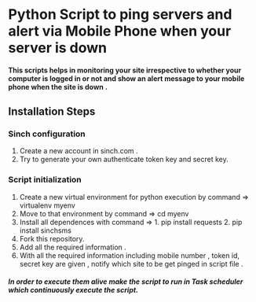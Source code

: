 # Python Script to ping servers and alert via Mobile Phone when your server is down 

#### This scripts helps in monitoring your site irrespective to whether your computer is logged in or not and show an alert message to your mobile phone when the site is down .

## Installation Steps 
### Sinch configuration 
1. Create a new account in sinch.com .
2. Try to generate your own authenticate token key and secret key.
### Script initialization
1. Create a new virtual environment for python execution by command => virtualenv myenv
2. Move to that environment by command => cd myenv
3. Install all dependences with command => 1. pip install requests 2. pip install sinchsms
4. Fork this repository.
5. Add all the required information . 
6. With all the required information including mobile number , token id, secret key are given , notify which site to be get pinged in script file .  
##### In order to execute them alive make the script to run in Task scheduler which continuously execute the script. 
